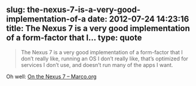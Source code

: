 slug: the-nexus-7-is-a-very-good-implementation-of-a
date: 2012-07-24 14:23:16
title: The Nexus 7 is a very good implementation of a form-factor that I...
type: quote
---

> The Nexus 7 is a very good implementation of a form-factor that I don’t really like, running an OS I don’t really like, that’s optimized for services I don’t use, and doesn’t run many of the apps I want.

Oh well: [On the Nexus 7 – Marco.org](http://www.marco.org/2012/07/23/on-the-nexus-7)
